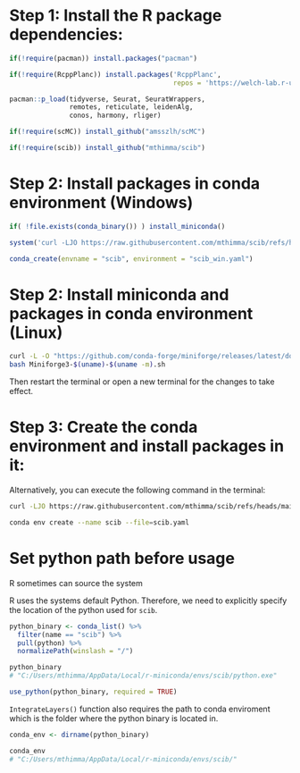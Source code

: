 
# Step 1: Install the R package dependencies:

``` r
if(!require(pacman)) install.packages("pacman")

if(!require(RcppPlanc)) install.packages('RcppPlanc', 
                                         repos = 'https://welch-lab.r-universe.dev')

pacman::p_load(tidyverse, Seurat, SeuratWrappers,
               remotes, reticulate, leidenAlg,
               conos, harmony, rliger)

if(!require(scMC)) install_github("amsszlh/scMC")

if(!require(scib)) install_github("mthimma/scib")
```

# Step 2: Install packages in conda environment (Windows)

``` r
if( !file.exists(conda_binary()) ) install_miniconda()

system('curl -LJO https://raw.githubusercontent.com/mthimma/scib/refs/heads/main/scib_win.yaml')

conda_create(envname = "scib", environment = "scib_win.yaml")
```

# Step 2: Install miniconda and packages in conda environment (Linux)

``` bash
curl -L -O "https://github.com/conda-forge/miniforge/releases/latest/download/Miniforge3-$(uname)-$(uname -m).sh"
bash Miniforge3-$(uname)-$(uname -m).sh
```

Then restart the terminal or open a new terminal for the changes to take
effect.

# Step 3: Create the conda environment and install packages in it:

Alternatively, you can execute the following command in the terminal:

``` bash
curl -LJO https://raw.githubusercontent.com/mthimma/scib/refs/heads/main/scib.yaml

conda env create --name scib --file=scib.yaml
```

# Set python path before usage

R sometimes can source the system

R uses the systems default Python. Therefore, we need to explicitly
specify the location of the python used for `scib`.

``` r
python_binary <- conda_list() %>%
  filter(name == "scib") %>%
  pull(python) %>% 
  normalizePath(winslash = "/")

python_binary
# "C:/Users/mthimma/AppData/Local/r-miniconda/envs/scib/python.exe"

use_python(python_binary, required = TRUE)
```

`IntegrateLayers()` function also requires the path to conda enviroment
which is the folder where the python binary is located in.

``` r
conda_env <- dirname(python_binary)

conda_env
# "C:/Users/mthimma/AppData/Local/r-miniconda/envs/scib/"
```
